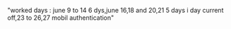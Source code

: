 "worked days : june 9 to 14 6 dys,june 16,18 and 20,21 5 days i day current off,23 to 26,27 mobil authentication"
